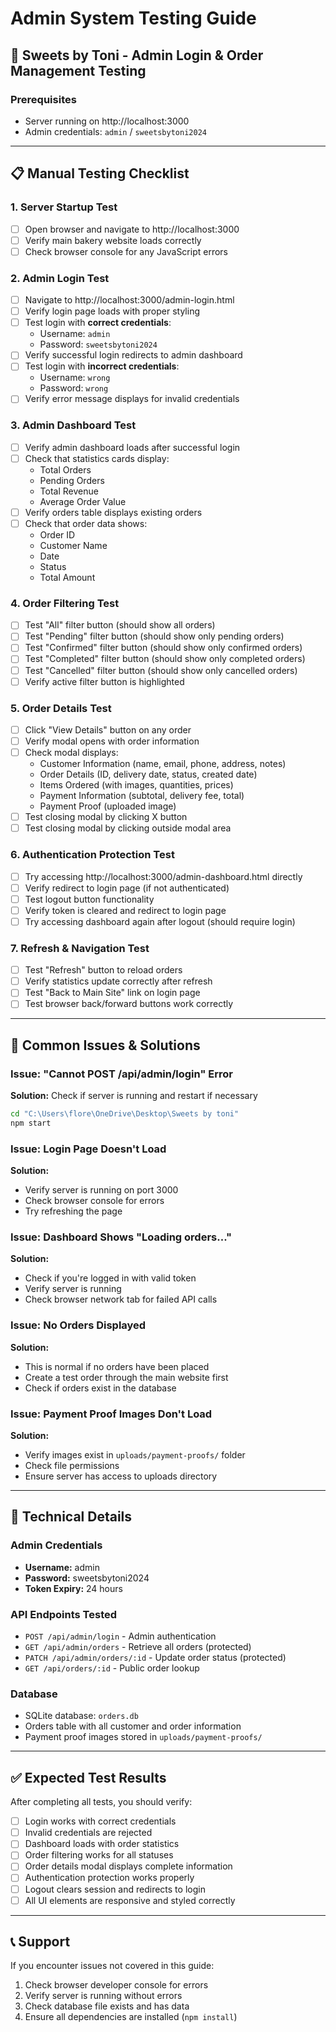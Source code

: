 # Admin System Testing Guide

## 🍰 Sweets by Toni - Admin Login & Order Management Testing

### Prerequisites
- Server running on http://localhost:3000
- Admin credentials: `admin` / `sweetsbytoni2024`

---

## 📋 Manual Testing Checklist

### 1. Server Startup Test
- [ ] Open browser and navigate to http://localhost:3000
- [ ] Verify main bakery website loads correctly
- [ ] Check browser console for any JavaScript errors

### 2. Admin Login Test
- [ ] Navigate to http://localhost:3000/admin-login.html
- [ ] Verify login page loads with proper styling
- [ ] Test login with **correct credentials**:
  - Username: `admin`
  - Password: `sweetsbytoni2024`
- [ ] Verify successful login redirects to admin dashboard
- [ ] Test login with **incorrect credentials**:
  - Username: `wrong`
  - Password: `wrong`
- [ ] Verify error message displays for invalid credentials

### 3. Admin Dashboard Test
- [ ] Verify admin dashboard loads after successful login
- [ ] Check that statistics cards display:
  - Total Orders
  - Pending Orders  
  - Total Revenue
  - Average Order Value
- [ ] Verify orders table displays existing orders
- [ ] Check that order data shows:
  - Order ID
  - Customer Name
  - Date
  - Status
  - Total Amount

### 4. Order Filtering Test
- [ ] Test "All" filter button (should show all orders)
- [ ] Test "Pending" filter button (should show only pending orders)
- [ ] Test "Confirmed" filter button (should show only confirmed orders)
- [ ] Test "Completed" filter button (should show only completed orders)
- [ ] Test "Cancelled" filter button (should show only cancelled orders)
- [ ] Verify active filter button is highlighted

### 5. Order Details Test
- [ ] Click "View Details" button on any order
- [ ] Verify modal opens with order information
- [ ] Check modal displays:
  - Customer Information (name, email, phone, address, notes)
  - Order Details (ID, delivery date, status, created date)
  - Items Ordered (with images, quantities, prices)
  - Payment Information (subtotal, delivery fee, total)
  - Payment Proof (uploaded image)
- [ ] Test closing modal by clicking X button
- [ ] Test closing modal by clicking outside modal area

### 6. Authentication Protection Test
- [ ] Try accessing http://localhost:3000/admin-dashboard.html directly
- [ ] Verify redirect to login page (if not authenticated)
- [ ] Test logout button functionality
- [ ] Verify token is cleared and redirect to login page
- [ ] Try accessing dashboard again after logout (should require login)

### 7. Refresh & Navigation Test
- [ ] Test "Refresh" button to reload orders
- [ ] Verify statistics update correctly after refresh
- [ ] Test "Back to Main Site" link on login page
- [ ] Test browser back/forward buttons work correctly

---

## 🐛 Common Issues & Solutions

### Issue: "Cannot POST /api/admin/login" Error
**Solution:** Check if server is running and restart if necessary
```bash
cd "C:\Users\flore\OneDrive\Desktop\Sweets by toni"
npm start
```

### Issue: Login Page Doesn't Load
**Solution:** 
- Verify server is running on port 3000
- Check browser console for errors
- Try refreshing the page

### Issue: Dashboard Shows "Loading orders..."
**Solution:**
- Check if you're logged in with valid token
- Verify server is running
- Check browser network tab for failed API calls

### Issue: No Orders Displayed
**Solution:**
- This is normal if no orders have been placed
- Create a test order through the main website first
- Check if orders exist in the database

### Issue: Payment Proof Images Don't Load
**Solution:**
- Verify images exist in `uploads/payment-proofs/` folder
- Check file permissions
- Ensure server has access to uploads directory

---

## 🔧 Technical Details

### Admin Credentials
- **Username:** admin
- **Password:** sweetsbytoni2024
- **Token Expiry:** 24 hours

### API Endpoints Tested
- `POST /api/admin/login` - Admin authentication
- `GET /api/admin/orders` - Retrieve all orders (protected)
- `PATCH /api/admin/orders/:id` - Update order status (protected)
- `GET /api/orders/:id` - Public order lookup

### Database
- SQLite database: `orders.db`
- Orders table with all customer and order information
- Payment proof images stored in `uploads/payment-proofs/`

---

## ✅ Expected Test Results

After completing all tests, you should verify:
- [ ] Login works with correct credentials
- [ ] Invalid credentials are rejected
- [ ] Dashboard loads with order statistics
- [ ] Order filtering works for all statuses
- [ ] Order details modal displays complete information
- [ ] Authentication protection works properly
- [ ] Logout clears session and redirects to login
- [ ] All UI elements are responsive and styled correctly

---

## 📞 Support

If you encounter issues not covered in this guide:
1. Check browser developer console for errors
2. Verify server is running without errors
3. Check database file exists and has data
4. Ensure all dependencies are installed (`npm install`)
